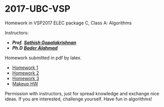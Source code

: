 # 2017-UBC-VSP

Homework in VSP2017 ELEC package C, Class A: Algorithms

Instructors: 

- ***Prof.*** <a href="https://www.ece.ubc.ca/faculty/sathish-gopalakrishnan">***Sathish Gopalakrishnan***</a>
- ***Ph.D*** <a href="http://blogs.ubc.ca/bader/">***Bader Alahmad***</a>

Homework submitted in pdf by latex.

- <a href="https://github.com/Spacebody/2017-UBC-VSP-Algorithms/blob/master/Homework%201/VSP2017-HW1.pdf">Homework 1</a>
- <a href="https://github.com/Spacebody/2017-UBC-VSP-Algorithms/blob/master/Homework%202/VSP2017-HW2.pdf">Homework 2</a>
- <a href="https://github.com/Spacebody/2017-UBC-VSP-Algorithms/blob/master/Homework%203/VSP2017-HW3.pdf">Homework 3</a>
- <a href="https://github.com/Spacebody/2017-UBC-VSP-Algorithms/blob/master/Makeup/makeup.pdf">Makeup HW</a>

Permission with instructors, just for spread knowledge and exchange nice ideas. If you are interested, challenge yourself. Have fun in algorithms!